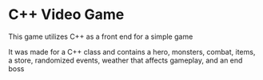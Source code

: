 # C++ Video Game
This game utilizes C++ as a front end for a simple game

It was made for a C++ class and contains a hero, monsters, combat, items, a store, randomized events, weather that affects gameplay, and an end boss